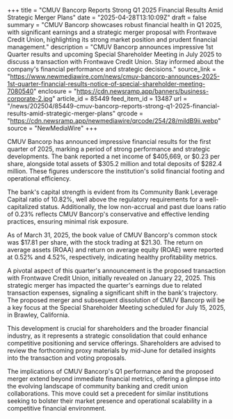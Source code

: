 +++
title = "CMUV Bancorp Reports Strong Q1 2025 Financial Results Amid Strategic Merger Plans"
date = "2025-04-28T13:10:09Z"
draft = false
summary = "CMUV Bancorp showcases robust financial health in Q1 2025, with significant earnings and a strategic merger proposal with Frontwave Credit Union, highlighting its strong market position and prudent financial management."
description = "CMUV Bancorp announces impressive 1st Quarter results and upcoming Special Shareholder Meeting in July 2025 to discuss a transaction with Frontwave Credit Union. Stay informed about the company's financial performance and strategic decisions."
source_link = "https://www.newmediawire.com/news/cmuv-bancorp-announces-2025-1st-quarter-financial-results-notice-of-special-shareholder-meeting-7080540"
enclosure = "https://cdn.newsramp.app/banners/business-corporate-2.jpg"
article_id = 85449
feed_item_id = 13487
url = "/news/202504/85449-cmuv-bancorp-reports-strong-q1-2025-financial-results-amid-strategic-merger-plans"
qrcode = "https://cdn.newsramp.app/newmediawire/qrcode/254/28/mildB9ii.webp"
source = "NewMediaWire"
+++

<p>CMUV Bancorp has announced impressive financial results for the first quarter of 2025, marking a period of strong performance and strategic developments. The bank reported a net income of $405,669, or $0.23 per share, alongside total assets of $305.2 million and total deposits of $282.4 million. These figures underscore the institution's solid financial footing and operational efficiency.</p><p>The bank's capital strength is evident from its Community Bank Leverage Capital ratio of 10.82%, well above the regulatory requirements for a well-capitalized status. Additionally, the low non-accrual and past due loans ratio of 0.23% reflects CMUV Bancorp's conservative and effective lending practices, ensuring minimal risk exposure.</p><p>As of March 31, 2025, the book value of CMUV Bancorp's common stock was $17.81 per share, with the stock trading at $21.30. The return on average assets (ROAA) and return on average equity (ROAE) were reported at 0.52% and 4.52%, respectively, indicating healthy profitability metrics.</p><p>A pivotal aspect of this quarter's announcement is the proposed transaction with Frontwave Credit Union, initially revealed on January 22, 2025. This strategic merger has impacted the quarter's earnings due to related transaction expenses, signaling a significant shift in the bank's trajectory. The proposed merger and subsequent dissolution of CMUV Bancorp will be a key focus at the Special Shareholder Meeting scheduled for July 15, 2025, in Brawley, California.</p><p>This development is crucial for shareholders and the broader financial industry, as it represents a strategic consolidation that could enhance competitive positioning and service offerings. Shareholders are advised to review the forthcoming proxy materials by mid-June for detailed insights into the transaction and voting proposals.</p><p>The implications of CMUV Bancorp's Q1 performance and the proposed merger extend beyond immediate financial metrics, offering a glimpse into the evolving landscape of community banking and credit union collaborations. This move could set a precedent for similar institutions seeking to bolster their market presence and operational scalability in a competitive financial environment.</p>